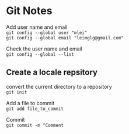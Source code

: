 Git Notes
=====================================

Add user name and email  
`git config --global user "mlei"`  
`git config --global email "leimglg@gmail.com"`  

Check the user name and email  
`git config --global --list`  

Create a locale repsitory
-------------------------------------

convert the current directory to a repository  
`git init`  

Add a file to commit  
`git add file_to_commit`  

Commit  
`git commit -m "Comment`  




